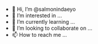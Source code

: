 - 👋 Hi, I’m @salmonindaeyo
- 👀 I’m interested in ...
- 🌱 I’m currently learning ...
- 💞️ I’m looking to collaborate on ...
- 📫 How to reach me ...

<!---
ดีค้าบ ผมจะเก่งให้ได้ครับ สู้ๆนะครับ
--->
